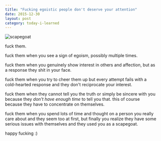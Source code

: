 ```yaml
---
title: "Fucking egoistic people don't deserve your attention"
date: 2015-12-30
layout: post
category: today-i-learned
---
```


![scapegoat](http://www.silverbearcafe.com/private/04.11/images/scapegoat.jpg)

fuck them.

fuck them when you see a sign of egoism, possibly multiple times.

fuck them when you genuinely show interest in others and affection,
but as a response they shit in your face.

fuck them when you try to cheer them up but every attempt fails with
a cold-hearted response and they don't reciprocate your interest.

fuck them when they cannot tell you the truth or simply be sincere with you
because they *don't have enough time* to tell you that. this of course because
they have to concentrate on themselves.

fuck them when you spend lots of time and thought on a person you really care
about and they seem too at first, but finally you realize they have some serious
issues with themselves and they used you as a scapegoat.

happy fucking :)
